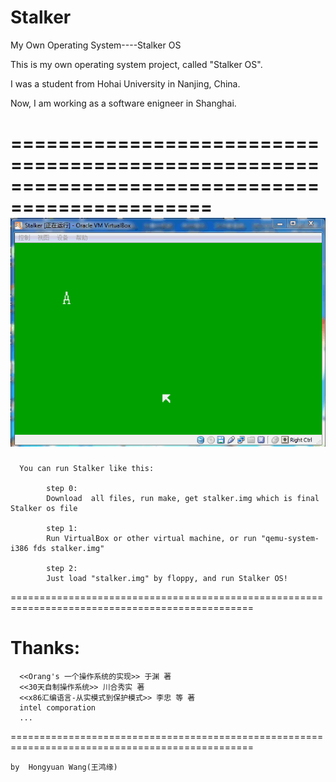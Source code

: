 Stalker
=======

My Own Operating System----Stalker OS

This is my own operating system project, called "Stalker OS".

I was a student from Hohai University in Nanjing, China.

Now, I am working as a software enigneer in Shanghai.

===============================================================================================
![Screenshot](./screenshot/psb.gif)
===============================================================================================
      You can run Stalker like this:

            step 0:
            Download  all files, run make, get stalker.img which is final Stalker os file
            
            step 1:
            Run VirtualBox or other virtual machine, or run "qemu-system-i386 fds stalker.img"
            
            step 2:
            Just load "stalker.img" by floppy, and run Stalker OS! 
  
================================================================================================


Thanks:
=======
      <<Orang's 一个操作系统的实现>> 于渊 著
      <<30天自制操作系统>> 川合秀实 著
      <<x86汇编语言-从实模式到保护模式>> 李忠 等 著
      intel comporation
      ...
================================================================================================

	
	by  Hongyuan Wang(王鸿缘)


